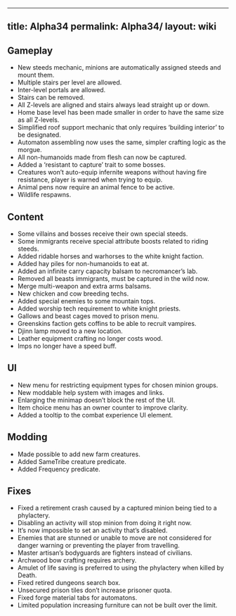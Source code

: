 
---
title: Alpha34
permalink: Alpha34/
layout: wiki
---


Gameplay
--------

-	New steeds mechanic, minions are automatically assigned steeds and mount them.
-	Multiple stairs per level are allowed.
-	Inter-level portals are allowed.
-	Stairs can be removed.
-	All Z-levels are aligned and stairs always lead straight up or down.
-	Home base level has been made smaller in order to have the same size as all Z-levels.
-	Simplified roof support mechanic that only requires ‘building interior’ to be designated.
-	Automaton assembling now uses the same, simpler crafting logic as the morgue.
-	All non-humanoids made from flesh can now be captured.
-	Added a ‘resistant to capture’ trait to some bosses.
-	Creatures won’t auto-equip infernite weapons without having fire resistance, player is warned when trying to equip.
-	Animal pens now require an animal fence to be active.
-	Wildlife respawns.


Content
-------

-	Some villains and bosses receive their own special steeds.
-	Some immigrants receive special attribute boosts related to riding steeds.
-	Added ridable horses and warhorses to the white knight faction.
-	Added hay piles for non-humanoids to eat at.
-	Added an infinite carry capacity balsam to necromancer’s lab.
-	Removed all beasts immigrants, must be captured in the wild now.
-	Merge multi-weapon and extra arms balsams.
-	New chicken and cow breeding techs.
-	Added special enemies to some mountain tops.
-	Added worship tech requirement to white knight priests.
-	Gallows and beast cages moved to prison menu.
-	Greenskins faction gets coffins to be able to recruit vampires.
-	Djinn lamp moved to a new location.
-	Leather equipment crafting no longer costs wood.
-	Imps no longer have a speed buff.


UI
--

-	New menu for restricting equipment types for chosen minion groups.
-	New moddable help system with images and links.
-	Enlarging the minimap doesn’t block the rest of the UI.
-	Item choice menu has an owner counter to improve clarity.
-	Added a tooltip to the combat experience UI element.


Modding
-------

-	Made possible to add new farm creatures.
-	Added SameTribe creature predicate.
-	Added Frequency predicate.


Fixes
-----

-	Fixed a retirement crash caused by a captured minion being tied to a phylactery.
-	Disabling an activity will stop minion from doing it right now.
-	It’s now impossible to set an activity that’s disabled.
-	Enemies that are stunned or unable to move are not considered for danger warning or preventing the player from travelling.
-	Master artisan’s bodyguards are fighters instead of civilians.
-	Archwood bow crafting requires archery.
-	Amulet of life saving is preferred to using the phylactery when killed by Death.
-	Fixed retired dungeons search box.
-	Unsecured prison tiles don’t increase prisoner quota.
-	Fixed forge material tabs for automatons.
-	Limited population increasing furniture can not be built over the limit.
